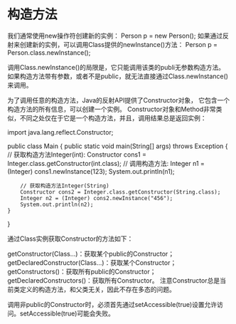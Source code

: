 # 构造方法

我们通常使用new操作符创建新的实例：
Person p = new Person();
如果通过反射来创建新的实例，可以调用Class提供的newInstance()方法：
Person p = Person.class.newInstance();

调用Class.newInstance()的局限是，它只能调用该类的publi无参数构造方法。
如果构造方法带有参数，或者不是public，就无法直接通过Class.newInstance()来调用。

为了调用任意的构造方法，Java的反射API提供了Constructor对象，
它包含一个构造方法的所有信息，可以创建一个实例。
Constructor对象和Method非常类似，不同之处仅在于它是一个构造方法，并且，调用结果总是返回实例：

import java.lang.reflect.Constructor;

public class Main {
    public static void main(String[] args) throws Exception {
        // 获取构造方法Integer(int):
        Constructor cons1 = Integer.class.getConstructor(int.class);
        // 调用构造方法:
        Integer n1 = (Integer) cons1.newInstance(123);
        System.out.println(n1);

        // 获取构造方法Integer(String)
        Constructor cons2 = Integer.class.getConstructor(String.class);
        Integer n2 = (Integer) cons2.newInstance("456");
        System.out.println(n2);
    }
}

通过Class实例获取Constructor的方法如下：

getConstructor(Class...)：获取某个public的Constructor；
getDeclaredConstructor(Class...)：获取某个Constructor；
getConstructors()：获取所有public的Constructor；
getDeclaredConstructors()：获取所有Constructor。
注意Constructor总是当前类定义的构造方法，和父类无关，因此不存在多态的问题。

调用非public的Constructor时，必须首先通过setAccessible(true)设置允许访问。setAccessible(true)可能会失败。














































































































